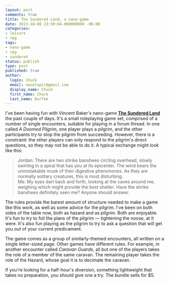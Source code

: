 ```yaml
---
layout: post
comments: true
title: The Sundered Land, a nano-game
date: 2013-10-08 23:59:04.000000000 -06:00
categories:
- leisure
- rpg
tags:
- nano-game
- rpg
- sundered
status: publish
type: post
published: true
author:
  login: Chuck
  email: neontapir@gmail.com
  display_name: Chuck
  first_name: Chuck
  last_name: Durfee
---
```

I've been having fun with Vincent Baker's nano-game [**The Sundered Land**](http://nightskygames.com/welcome/game/TheSunderedLand) the past couple of days. It's a small roleplaying game set, comprised of a number of single encounters, suitable for playing in a forum thread. In one called _A Doomed Pilgrim_, one player plays a pilgrim, and the other participants try to stop the pilgrim from succeeding. However, there is a constraint: the other players can only respond to the pilgrim's direct questions, so they may not be able to do it. A typical exchange might look like this:

> Jordan: There are two shrike banshees circling overhead, slowly swirling in a spiral that has you at its epicenter. The wind bears the unmistakable musk of their digestive pheromones. As they are normally solitary creatures, this is most disturbing. ﻿  
> Me: My eyes dart back and forth, looking at the caves around me, weighing which might provide the best shelter. Have the shrike banshees definitely seen me? Anyone should answer.﻿

The rules provide the barest amount of structure needed to make a game like this work, as well as some advice for the pilgrim. I've been on both sides of the table now, both as hazard and as pilgrim. Both are enjoyable. It's fun to try to foil the plans of the pilgrim — tightening the noose, at it were. It's also fun playing as the pilgrim to try to ask a question that will get you out of your current predicament.

The game comes as a group of similarly-themed encounters, all written on a single letter-sized page. Other games have different rules. For example, in another encounter called _Caravan Guards_, all but one of the players takes the role of a member of the same caravan. The remaining player takes the role of the Hazard, whose goal it is to decimate the caravan.

If you're looking for a half-hour's diversion, something lightweight that takes no preparation, you should give one a try. The bundle sells for $5.
